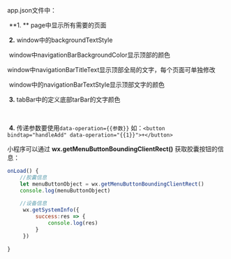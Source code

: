 app.json文件中：



​				**1.	**	page中显示所有需要的页面



​				**2.**		window中的backgroundTextStyle

​							window中navigationBarBackgroundColor显示顶部的颜色

​							window中navigationBarTitleText显示顶部全局的文字，每个页面可单独修改

​							window中的navigationBarTextStyle显示顶部文字的颜色

​				**3.**		tabBar中的定义底部tarBar的文字颜色

​				

​				**4.**		传递参数要使用`data-operation={{参数}}`    如：`<button bindtap="handleAdd" data-operation="{{1}}">+</button>`







小程序可以通过 **wx.getMenuButtonBoundingClientRect()** 获取胶囊按钮的信息：

```javascript
onLoad() {
    //胶囊信息
	let menuButtonObject = wx.getMenuButtonBoundingClientRect()
	console.log(menuButtonObject)
    
    //设备信息
     wx.getSystemInfo({
         success:res => {
             console.log(res)
         }
     })
    
}
```

​				

